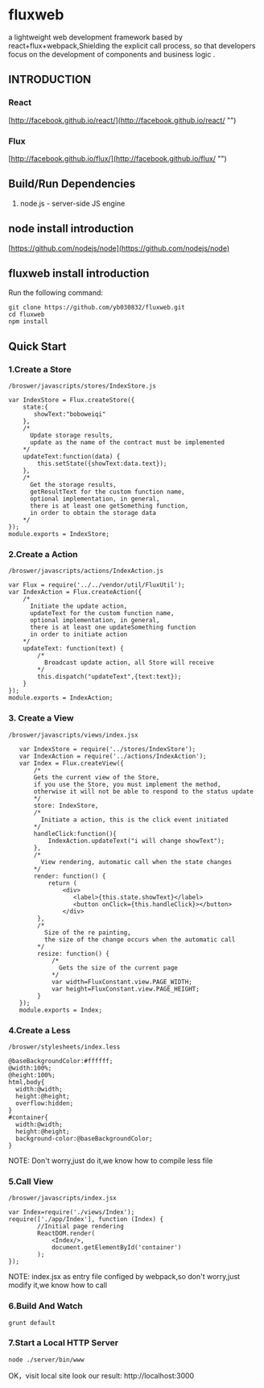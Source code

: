 # fluxweb
a lightweight web development framework based by react+flux+webpack,Shielding the explicit call process, so that developers focus on the development of components and business logic
.
## INTRODUCTION
### React
[http://facebook.github.io/react/](http://facebook.github.io/react/ "")
### Flux
[http://facebook.github.io/flux/](http://facebook.github.io/flux/ "")

## Build/Run Dependencies
1. node.js - server-side JS engine

## node install introduction
[https://github.com/nodejs/node](https://github.com/nodejs/node)

## fluxweb install introduction
Run the following command:
```
git clone https://github.com/yb030832/fluxweb.git
cd fluxweb
npm install
```
## Quick Start
### 1.Create a Store
`/broswer/javascripts/stores/IndexStore.js`
```
var IndexStore = Flux.createStore({
    state:{
       showText:"boboweiqi"
    },
    /*
      Update storage results,
      update as the name of the contract must be implemented
    */
    updateText:function(data) {
        this.setState({showText:data.text});
    },
    /*
      Get the storage results,
      getResultText for the custom function name,
      optional implementation, in general,
      there is at least one getSomething function,
      in order to obtain the storage data
    */
});
module.exports = IndexStore;
```
### 2.Create a Action
`/broswer/javascripts/actions/IndexAction.js`
```
var Flux = require('../../vendor/util/FluxUtil');
var IndexAction = Flux.createAction({
    /*
      Initiate the update action,
      updateText for the custom function name,
      optional implementation, in general,
      there is at least one updateSomething function
      in order to initiate action
    */
    updateText: function(text) {
        /*
          Broadcast update action, all Store will receive
        */
        this.dispatch("updateText",{text:text});
    }
});
module.exports = IndexAction;
```
### 3. Create a View
`/broswer/javascripts/views/index.jsx`
```
   var IndexStore = require('../stores/IndexStore');
   var IndexAction = require('../actions/IndexAction');
   var Index = Flux.createView({
       /*
       Gets the current view of the Store,
       if you use the Store, you must implement the method,
       otherwise it will not be able to respond to the status update
       */
       store: IndexStore,
       /*
         Initiate a action, this is the click event initiated
       */
       handleClick:function(){
           IndexAction.updateText("i will change showText");
       },
       /*
         View rendering, automatic call when the state changes
       */
       render: function() {
           return (
               <div>
                  <label>{this.state.showText}</label>
                  <button onClick={this.handleClick}></button>
               </div>
        },
        /*
          Size of the re painting,
          the size of the change occurs when the automatic call
        */
        resize: function() {
            /*
              Gets the size of the current page
            */
            var width=FluxConstant.view.PAGE_WIDTH;
            var height=FluxConstant.view.PAGE_HEIGHT;
        }
   });
   module.exports = Index;
```
### 4.Create a Less
`/broswer/stylesheets/index.less`
```
@baseBackgroundColor:#ffffff;
@width:100%;
@height:100%;
html,body{
  width:@width;
  height:@height;
  overflow:hidden;
}
#container{
  width:@width;
  height:@height;
  background-color:@baseBackgroundColor;
}
```
NOTE: Don't worry,just do it,we know how to compile less file
### 5.Call View
`/broswer/javascripts/index.jsx`
```
var Index=require('./views/Index');
require(['./app/Index'], function (Index) {
        //Initial page rendering
        ReactDOM.render(
            <Index/>,
            document.getElementById('container')
        );
});
```
NOTE: index.jsx as entry file configed by webpack,so don't worry,just modify it,we know how to call
### 6.Build And Watch
~~~
grunt default
~~~
### 7.Start a Local HTTP Server
~~~
node ./server/bin/www
~~~
OK，visit local site look our result: http://localhost:3000
